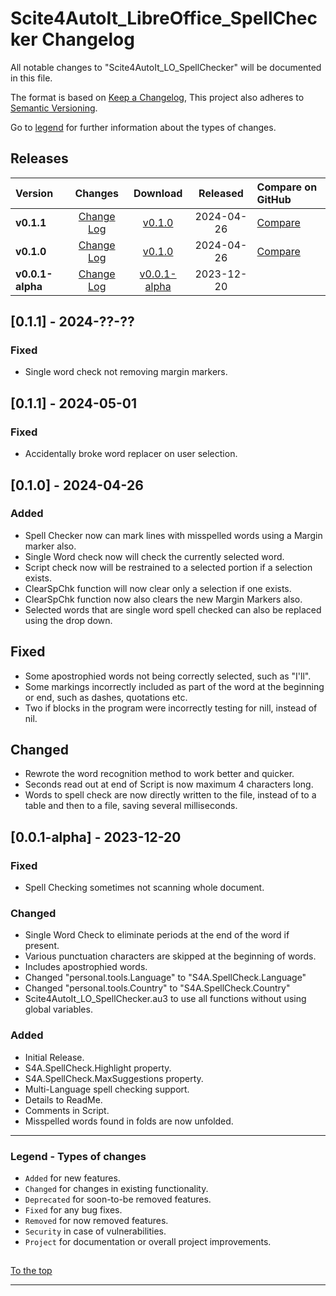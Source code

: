 # Scite4AutoIt_LibreOffice_SpellChecker Changelog

All notable changes to "Scite4AutoIt_LO_SpellChecker" will be documented in this file.

The format is based on [Keep a Changelog](https://keepachangelog.com/en/1.1.0/),
This project also adheres to [Semantic Versioning](https://semver.org/spec/v2.0.0.html).

Go to [legend](#legend---types-of-changes) for further information about the types of changes.

## Releases

|    Version           |    Changes                              |    Download                    |     Released   |    Compare on GitHub       |
|:---------------------|:---------------------------------------:|:------------------------------:|:--------------:|:---------------------------|
|    **v0.1.1**        | [Change Log](#011---2024-05-01)         | [v0.1.0][v0.1.1]               | 2024-04-26     | [Compare][v0.1.1-Compare]  |
|    **v0.1.0**        | [Change Log](#010---2024-04-26)         | [v0.1.0][v0.1.0]               | 2024-04-26     | [Compare][v0.1.0-Compare]  |
|    **v0.0.1-alpha**  | [Change Log](#001-alpha---2023-12-20)   | [v0.0.1-alpha][v0.0.1-alpha]   | 2023-12-20     |                            |

## [0.1.1] - 2024-??-??

### Fixed

- Single word check not removing margin markers.

## [0.1.1] - 2024-05-01

### Fixed

- Accidentally broke word replacer on user selection.

## [0.1.0] - 2024-04-26

### Added

- Spell Checker now can mark lines with misspelled words using a Margin marker also.
- Single Word check now will check the currently selected word.
- Script check now will be restrained to a selected portion if a selection exists.
- ClearSpChk function will now clear only a selection if one exists.
- ClearSpChk function now also clears the new Margin Markers also.
- Selected words that are single word spell checked can also be replaced using the drop down.

## Fixed

- Some apostrophied words not being correctly selected, such as "I'll".
- Some markings incorrectly included as part of the word at the beginning or end, such as dashes, quotations etc.
- Two if blocks in the program were incorrectly testing for nill, instead of nil.

## Changed

- Rewrote the word recognition method to work better and quicker.
- Seconds read out at end of Script is now maximum 4 characters long.
- Words to spell check are now directly written to the file, instead of to a table and then to a file, saving several milliseconds.

## [0.0.1-alpha] - 2023-12-20

### Fixed

- Spell Checking sometimes not scanning whole document.

### Changed

- Single Word Check to eliminate periods at the end of the word if present.
- Various punctuation characters are skipped at the beginning of words.
- Includes apostrophied words.
- Changed "personal.tools.Language" to "S4A.SpellCheck.Language"
- Changed "personal.tools.Country" to  "S4A.SpellCheck.Country"
- Scite4AutoIt_LO_SpellChecker.au3 to use all functions without using global variables.

### Added

- Initial Release.
- S4A.SpellCheck.Highlight property.
- S4A.SpellCheck.MaxSuggestions property.
- Multi-Language spell checking support.
- Details to ReadMe.
- Comments in Script.
- Misspelled words found in folds are now unfolded.

---

### Legend - Types of changes

- `Added` for new features.
- `Changed` for changes in existing functionality.
- `Deprecated` for soon-to-be removed features.
- `Fixed` for any bug fixes.
- `Removed` for now removed features.
- `Security` in case of vulnerabilities.
- `Project` for documentation or overall project improvements.

##

[To the top](#releases)

---

[v0.1.0-Compare]:	https://github.com/donnyh13/Au3LibreOffice/compare/v0.0.1-alpha...v0.1.0
[v0.1.1-Compare]:	https://github.com/donnyh13/Au3LibreOffice/compare/v0.1.0...v0.1.1

[v0.1.1]:	https://github.com/donnyh13/Au3LibreOffice/releases/tag/v0.1.1
[v0.1.0]:	https://github.com/donnyh13/Au3LibreOffice/releases/tag/v0.1.0
[v0.0.1-alpha]:	https://github.com/donnyh13/Scite4AutoIt_LibreOffice_SpellChecker/releases/tag/0.0.1-alpha
